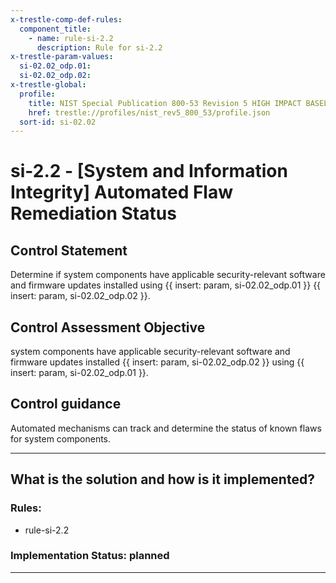```yaml
---
x-trestle-comp-def-rules:
  component_title:
    - name: rule-si-2.2
      description: Rule for si-2.2
x-trestle-param-values:
  si-02.02_odp.01:
  si-02.02_odp.02:
x-trestle-global:
  profile:
    title: NIST Special Publication 800-53 Revision 5 HIGH IMPACT BASELINE
    href: trestle://profiles/nist_rev5_800_53/profile.json
  sort-id: si-02.02
---
```


# si-2.2 - \[System and Information Integrity\] Automated Flaw Remediation Status

## Control Statement

Determine if system components have applicable security-relevant software and firmware updates installed using {{ insert: param, si-02.02_odp.01 }} {{ insert: param, si-02.02_odp.02 }}.

## Control Assessment Objective

system components have applicable security-relevant software and firmware updates installed {{ insert: param, si-02.02_odp.02 }} using {{ insert: param, si-02.02_odp.01 }}.

## Control guidance

Automated mechanisms can track and determine the status of known flaws for system components.

______________________________________________________________________

## What is the solution and how is it implemented?

<!-- For implementation status enter one of: implemented, partial, planned, alternative, not-applicable -->

<!-- Note that the list of rules under ### Rules: is read-only and changes will not be captured after assembly to JSON -->

<!-- Add control implementation description here for control: si-2.2 -->

### Rules:

  - rule-si-2.2

### Implementation Status: planned

______________________________________________________________________
